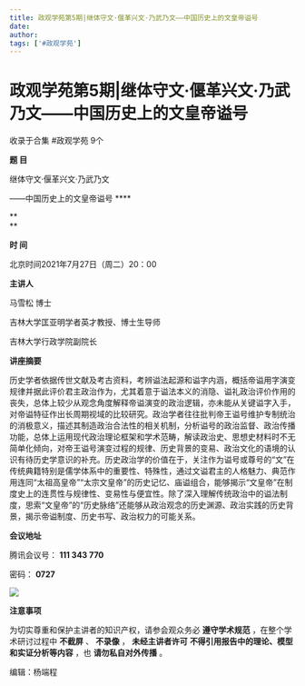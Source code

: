 ```yaml
---
title: 政观学苑第5期|继体守文·偃革兴文·乃武乃文——中国历史上的文皇帝谥号
date: 
author: 
tags: ['#政观学苑']
---
```

# 政观学苑第5期|继体守文·偃革兴文·乃武乃文——中国历史上的文皇帝谥号


收录于合集 #政观学苑 9个

**题 目**

继体守文·偃革兴文·乃武乃文  

——中国历史上的文皇帝谥号 ****

 **  
**

 **时 间**

北京时间2021年7月27日（周二）20：00

  

 **主讲人**

马雪松 博士

吉林大学匡亚明学者英才教授、博士生导师

吉林大学行政学院副院长

  

 **讲座摘要**

历史学者依据传世文献及考古资料，考辨谥法起源和谥字内涵，概括帝谥用字演变规律并据此评价君主政治作为，尤其着意于谥法本义的消隐、谥礼政治评价作用的丧失，总体上较少从观念角度解释帝谥演变的政治逻辑，亦未能从关键谥字入手，对帝谥特征作出长周期视域的比较研究。政治学者往往批判帝王谥号维护专制统治的消极意义，描述其制造政治合法性的相关机制，分析谥号的政治监督、政治传播功能，总体上运用现代政治理论框架和学术范畴，解读政治史、思想史材料时不无简单化倾向，对帝王谥号演变过程的规律、历史背景的变易、政治文化的语境的认识有待历史学意识的补充。历史政治学的价值在于，关注作为谥号或尊号的“文”在传统典籍特别是儒学体系中的重要性、特殊性，通过文谥君主的人格魅力、典范作用连同“太祖高皇帝”“太宗文皇帝”的历史记忆、庙谥组合，能够揭示“文皇帝”在制度史上的连贯性与规律性、变易性与便宜性。除了深入理解传统政治中的谥法制度，思索“文皇帝”的“历史脉络”还能够从政治观念的历史渊源、政治实践的历史背景，揭示帝谥制度、历史书写、政治权力的可能关系。

  

 **会议地址**

腾讯会议号： **111 343 770**

密码： **0727**

![](/images/89/2.png)

**注意事项**

为切实尊重和保护主讲者的知识产权，请参会观众务必 **遵守学术规范** ，在整个学术研讨过程中 **不截屏** 、 **不录像** ，
**未经主讲者许可** **不得引用报告中的理论、模型和实证分析等内容** ，也 **请勿私自对外传播** 。

  

编辑：杨端程  

  

